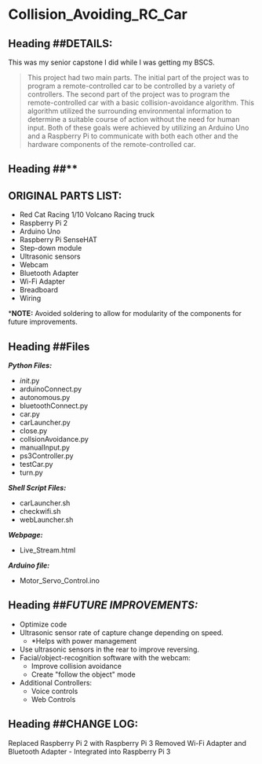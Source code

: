 


# Collision_Avoiding_RC_Car

## Heading ##**DETAILS:**
This was my senior capstone I did while I was getting my BSCS.

> This project had two main parts. The initial part of the project was
> to program a remote-controlled car to be controlled by a variety of
> controllers. The second part of the project was to program the
> remote-controlled car with a basic collision-avoidance algorithm. This
> algorithm utilized the surrounding environmental information to
> determine a suitable course of action without the need for human
> input. Both of these goals were achieved by utilizing an Arduino Uno
> and a Raspberry Pi to communicate with both each other and the
> hardware components of the remote-controlled car.

  
## Heading ##**

ORIGINAL PARTS LIST:
--------------------

 - Red Cat Racing 1/10 Volcano Racing truck
 - Raspberry Pi 2
 - Arduino Uno   
 - Raspberry Pi SenseHAT
 - Step-down module
 - Ultrasonic sensors
 - Webcam
 - Bluetooth Adapter
 - Wi-Fi Adapter
 - Breadboard
 - Wiring

***NOTE:** Avoided soldering to allow for modularity of the components for future improvements.  

## Heading ##**Files**
  ***Python Files:***
 - _init_.py
 - arduinoConnect.py
 - autonomous.py
 - bluetoothConnect.py
 - car.py
 - carLauncher.py
 - close.py
 - collsionAvoidance.py
 - manualInput.py
 - ps3Controller.py
 - testCar.py
 - turn.py

  ***Shell Script Files:***
 - carLauncher.sh
 - checkwifi.sh
 - webLauncher.sh

  ***Webpage:***
 - Live_Stream.html
 
  ***Arduino file:***
 - Motor_Servo_Control.ino

## Heading ##***FUTURE IMPROVEMENTS:***
 - Optimize code
 - Ultrasonic sensor rate of capture change depending on speed. 
	 - *Helps with power management
 - Use ultrasonic sensors in the rear to improve reversing.
 - Facial/object-recognition software with the webcam:
	 - Improve collision avoidance
	 - Create "follow the object" mode
 - Additional Controllers:
	 - Voice controls
	 - Web Controls
    
## Heading ##**CHANGE LOG:**
   Replaced Raspberry Pi 2 with Raspberry Pi 3
   Removed Wi-Fi Adapter and Bluetooth Adapter - Integrated into Raspberry Pi 3